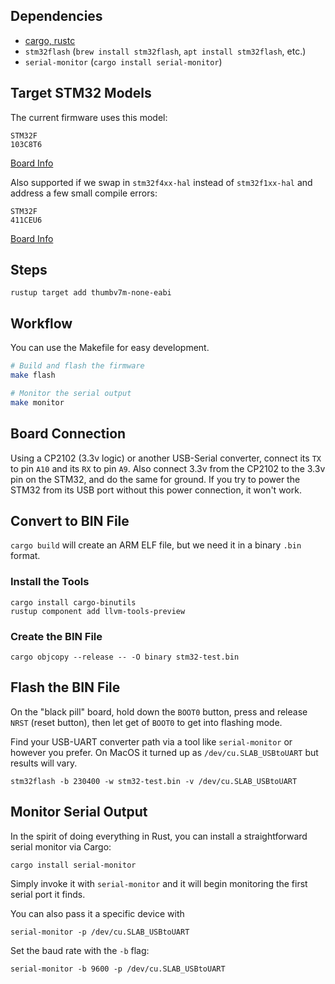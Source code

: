## Dependencies

* [cargo, rustc](https://rustup.rs)
* `stm32flash` (`brew install stm32flash`, `apt install stm32flash`, etc.)
* `serial-monitor` (`cargo install serial-monitor`)


## Target STM32 Models

The current firmware uses this model:
```
STM32F
103C8T6
```
[Board Info](https://stm32-base.org/boards/STM32F103C8T6-Black-Pill)

Also supported if we swap in `stm32f4xx-hal` instead of `stm32f1xx-hal` and address a few small compile errors:
```
STM32F
411CEU6
```
[Board Info](https://stm32-base.org/boards/STM32F411CEU6-WeAct-Black-Pill-V2.0)


## Steps

```
rustup target add thumbv7m-none-eabi
```

## Workflow

You can use the Makefile for easy development.

```bash
# Build and flash the firmware
make flash

# Monitor the serial output
make monitor
```

## Board Connection

Using a CP2102 (3.3v logic) or another USB-Serial converter, connect its `TX` to pin `A10` and its `RX` to pin `A9`.
Also connect 3.3v from the CP2102 to the 3.3v pin on the STM32, and do the same for ground.
If you try to power the STM32 from its USB port without this power connection, it won't work.

## Convert to BIN File

`cargo build` will create an ARM ELF file, but we need it in a binary `.bin` format.

### Install the Tools

```
cargo install cargo-binutils
rustup component add llvm-tools-preview
```

### Create the BIN File

```
cargo objcopy --release -- -O binary stm32-test.bin
```

## Flash the BIN File

On the "black pill" board, hold down the `BOOT0` button, press and release `NRST` (reset button), then let get of `BOOT0` to get into flashing mode.

Find your USB-UART converter path via a tool like `serial-monitor` or however you prefer. On MacOS it turned up as `/dev/cu.SLAB_USBtoUART` but results will vary.

```
stm32flash -b 230400 -w stm32-test.bin -v /dev/cu.SLAB_USBtoUART
```

## Monitor Serial Output

In the spirit of doing everything in Rust, you can install a straightforward serial monitor via Cargo:

```
cargo install serial-monitor
```

Simply invoke it with `serial-monitor` and it will begin monitoring the first serial port it finds.

You can also pass it a specific device with

```
serial-monitor -p /dev/cu.SLAB_USBtoUART
```

Set the baud rate with the `-b` flag:

```
serial-monitor -b 9600 -p /dev/cu.SLAB_USBtoUART
```
